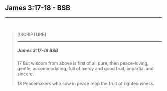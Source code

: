 ## James 3:17-18 - BSB
---
<br />

> [!SCRIPTURE]  
>  
> --- 
> <h5>James 3:17-18 BSB</h5>
> 
> 17 But wisdom from above is first of all pure, then peace-loving, gentle, accommodating, full of mercy and good fruit, impartial and sincere.
>
> 18 Peacemakers who sow in peace reap the fruit of righteousness.
